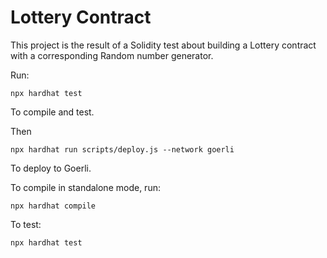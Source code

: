 # Lottery Contract

This project is the result of a Solidity test about building a Lottery contract with a corresponding Random number generator.

Run:

```shell
npx hardhat test
```
To compile and test.

Then

```shell
npx hardhat run scripts/deploy.js --network goerli
```
To deploy to Goerli.

To compile in standalone mode, run:

```shell
npx hardhat compile
```

To test:
```shell
npx hardhat test
```
